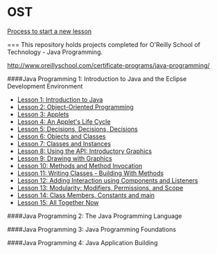 OST
===
[Process to start a new lesson](./new_lesson.md)

===
This repository holds projects completed for O'Reilly School of Technology - Java Programming.

http://www.oreillyschool.com/certificate-programs/java-programming/

####Java Programming 1: Introduction to Java and the Eclipse Development Environment
* [Lesson 1: Introduction to Java](https://github.com/bbachmey/OST/tree/master/Java1)
* [Lesson 2: Object-Oriented Programming](https://github.com/bbachmey/OST/tree/master/Java1)
* [Lesson 3: Applets](https://github.com/bbachmey/OST/tree/master/Java1)
* [Lesson 4: An Applet's Life Cycle](https://github.com/bbachmey/OST/tree/master/Java1)
* [Lesson 5: Decisions, Decisions, Decisions](https://github.com/bbachmey/OST/tree/master/Java1)
* [Lesson 6: Objects and Classes](https://github.com/bbachmey/OST/tree/master/Java1)
* [Lesson 7: Classes and Instances](https://github.com/bbachmey/OST/tree/master/Java1)
* [Lesson 8: Using the API: Introductory Graphics](https://github.com/bbachmey/OST/tree/master/Java1)
* [Lesson 9: Drawing with Graphics](https://github.com/bbachmey/OST/tree/master/Java1)
* [Lesson 10: Methods and Method Invocation](http://courses.oreillyschool.com/java1/javaOne10.html)
* [Lesson 11: Writing Classes - Building With Methods](https://github.com/bbachmey/OST/tree/master/Java1)
* [Lesson 12: Adding Interaction using Components and Listeners](https://github.com/bbachmey/OST/tree/master/Java1)
* [Lesson 13: Modularity: Modifiers, Permissions, and Scope](https://github.com/bbachmey/OST/tree/master/Java1)
* [Lesson 14: Class Members, Constants and main](https://github.com/bbachmey/OST/tree/master/Java1)
* [Lesson 15: All Together Now](https://github.com/bbachmey/OST/tree/master/Java1)

####Java Programming 2: The Java Programming Language

####Java Programming 3: Java Programming Foundations

####Java Programming 4: Java Application Building
